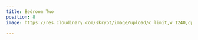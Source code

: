 ```yaml
---
title: Bedroom Two
position: 8
image: https://res.cloudinary.com/skrypt/image/upload/c_limit,w_1240,dpr_auto,f_auto/v1591745416/chrinas/IMG_6659_stusqe.jpg

---
```

